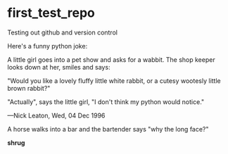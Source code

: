 # first_test_repo
Testing out github and version control

Here's a funny python joke: 

A little girl goes into a pet show and asks for a wabbit. The shop keeper looks down at her, smiles and says:

"Would you like a lovely fluffy little white rabbit, or a cutesy wootesly little brown rabbit?"

"Actually", says the little girl, "I don't think my python would notice."

—Nick Leaton, Wed, 04 Dec 1996

A horse walks into a bar and the bartender says  "why the long face?" 

**shrug**
